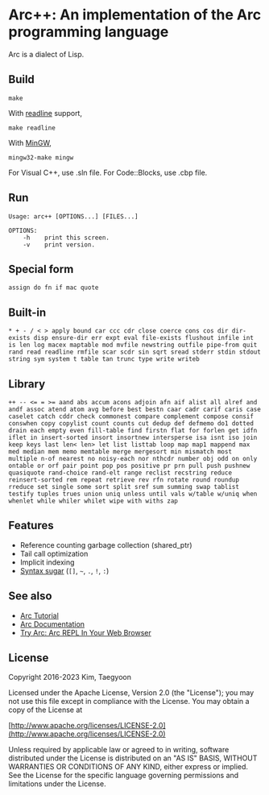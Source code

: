 # Arc++: An implementation of the Arc programming language #

Arc is a dialect of Lisp.

## Build
```
make
```

With [readline](http://cnswww.cns.cwru.edu/php/chet/readline/rltop.html) support,
```
make readline
```

With [MinGW](http://www.mingw.org/),
```
mingw32-make mingw
```

For Visual C++, use .sln file.
For Code::Blocks, use .cbp file.

## Run
```
Usage: arc++ [OPTIONS...] [FILES...]

OPTIONS:
    -h    print this screen.
    -v    print version.
```

## Special form
`assign do fn if mac quote`

## Built-in
`* + - / < > apply bound car ccc cdr close coerce cons cos dir dir-exists disp ensure-dir err expt eval file-exists flushout infile int is len log macex maptable mod mvfile newstring outfile pipe-from quit rand read readline rmfile scar scdr sin sqrt sread stderr stdin stdout string sym system t table tan trunc type write writeb`

## Library
`++ -- <= = >= aand abs accum acons adjoin afn aif alist all alref and andf assoc atend atom avg before best bestn caar cadr carif caris case caselet catch cddr check commonest compare complement compose consif conswhen copy copylist count counts cut dedup def defmemo do1 dotted drain each empty even fill-table find firstn flat for forlen get idfn iflet in insert-sorted insort insortnew intersperse isa isnt iso join keep keys last len< len> let list listtab loop map map1 mappend max med median mem memo memtable merge mergesort min mismatch most multiple n-of nearest no noisy-each nor nthcdr number obj odd on only ontable or orf pair point pop pos positive pr prn pull push pushnew quasiquote rand-choice rand-elt range reclist recstring reduce reinsert-sorted rem repeat retrieve rev rfn rotate round roundup rreduce set single some sort split sref sum summing swap tablist testify tuples trues union uniq unless until vals w/table w/uniq when whenlet while whiler whilet wipe with withs zap`

## Features
* Reference counting garbage collection (shared_ptr)
* Tail call optimization
* Implicit indexing
* [Syntax sugar](http://arclanguage.github.io/ref/evaluation.html) (`[]`, `~`, `.`, `!`, `:`)

## See also
* [Arc Tutorial](http://www.arclanguage.org/tut.txt)
* [Arc Documentation](http://arclanguage.github.io/ref/index.html)
* [Try Arc: Arc REPL In Your Web Browser](http://tryarc.org/)

## License ##

   Copyright 2016-2023 Kim, Taegyoon

   Licensed under the Apache License, Version 2.0 (the "License");
   you may not use this file except in compliance with the License.
   You may obtain a copy of the License at

   [http://www.apache.org/licenses/LICENSE-2.0](http://www.apache.org/licenses/LICENSE-2.0)

   Unless required by applicable law or agreed to in writing, software
   distributed under the License is distributed on an "AS IS" BASIS,
   WITHOUT WARRANTIES OR CONDITIONS OF ANY KIND, either express or implied.
   See the License for the specific language governing permissions and
   limitations under the License.
